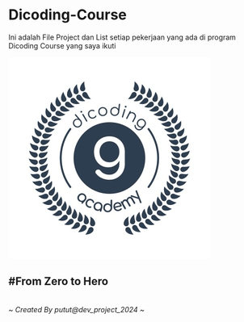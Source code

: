 # Dicoding-Course
Ini adalah File Project dan List setiap pekerjaan yang ada di program Dicoding Course yang saya ikuti

<img src = "https://github.com/pututdev/Dicoding-Course/blob/main/dicoding.png" width = "400" height="400">


<h2>#From Zero to Hero</h2>
<br>
<i>~ Created By putut@dev_project_2024 ~</i>
